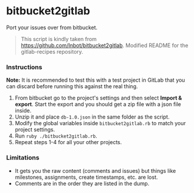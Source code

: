 # bitbucket2gitlab

Port your issues over from bitbucket.

> This script is kindly taken from <https://github.com/Inbot/bitbucket2gitlab>.
> Modified README for the gitlab-recipes repository.

### Instructions

**Note:** It is recommended to test this with a test project in GitLab that you
    can discard before running this against the real thing.

1. From bitbucket go to the project's settings and then select **Import & export**.
   Start the export and you should get a zip file with a json file inside.
1. Unzip it and place `db-1.0.json` in the same folder as the script.
1. Modify the global variables inside `bitbucket2gitlab.rb` to match your
   project settings.
1. Run `ruby ./bitbucket2gitlab.rb`.
1. Repeat steps 1-4 for all your other projects.

### Limitations

- It gets you the raw content (comments and issues) but things like milestones,
  assignments, create timestamps, etc. are lost.
- Comments are in the order they are listed in the dump.
